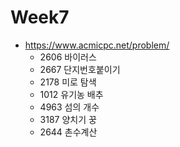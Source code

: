 # Week7
- https://www.acmicpc.net/problem/ 
    - 2606 바이러스
    - 2667 단지번호붙이기
    - 2178 미로 탐색
    - 1012 유기농 배추
    - 4963 섬의 개수
    - 3187 양치기 꿍
    - 2644 촌수계산